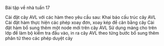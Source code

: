 Bài tập về nhà tuần 17

Cài đặt cây AVL với các hàm theo yêu cầu sau:
Khai báo cấu trúc cây AVL
Cài đặt hàm thực hiện các phép xoay đơn, xoay kép để cân bằng cây 
Cài đặt hàm bổ sung thêm một node mới trên cây AVL 
Sử dụng mảng cho trên lớp để làm bộ kiểm tra đầu vào, in ra cây AVL theo từng bước bổ sung thêm phân tử theo các phép duyệt cây 
